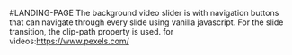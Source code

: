 #LANDING-PAGE
The background video slider is with navigation buttons that can navigate through every slide using vanilla javascript. For the slide transition, the clip-path property is used.
for videos:https://www.pexels.com/
